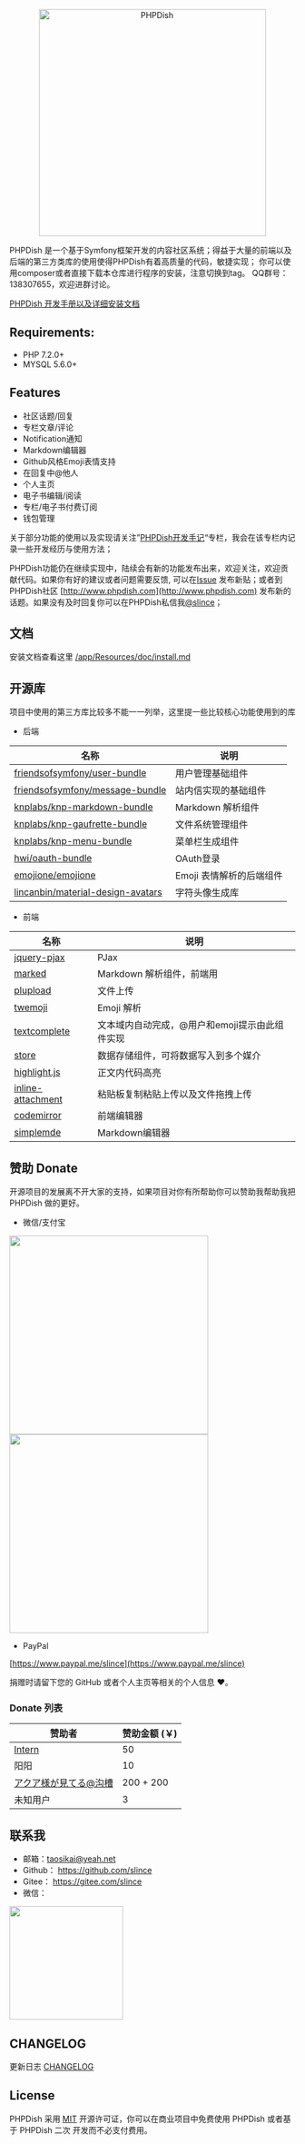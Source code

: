 <p align="center">
  <a href="https://www.phpdish.com/">
    <img alt="PHPDish" width="400" src="https://raw.githubusercontent.com/slince/phpdish/master/assets/img/logo2.png"/>
  </a>
</p>

PHPDish 是一个基于Symfony框架开发的内容社区系统；得益于大量的前端以及后端的第三方类库的使用使得PHPDish有着高质量的代码，敏捷实现；
你可以使用composer或者直接下载本仓库进行程序的安装，注意切换到tag。
QQ群号：138307655，欢迎进群讨论。

[PHPDish 开发手册以及详细安装文档](https://www.phpdish.com/books/docs)

## Requirements:

- PHP 7.2.0+
- MYSQL 5.6.0+

## Features

- 社区话题/回复
- 专栏文章/评论
- Notification通知
- Markdown编辑器
- Github风格Emoji表情支持
- 在回复中@他人
- 个人主页
- 电子书编辑/阅读
- 专栏/电子书付费订阅
- 钱包管理

关于部分功能的使用以及实现请关注”[PHPDish开发手记](https://www.phpdish.com/categories/phpdish-development-notes)“专栏，我会在该专栏内记录一些开发经历与使用方法；

PHPDish功能仍在继续实现中，陆续会有新的功能发布出来，欢迎关注，欢迎贡献代码。如果你有好的建议或者问题需要反馈,
可以在[Issue](https://github.com/slince/phpdish/issues) 发布新贴；或者到PHPDish社区 [http://www.phpdish.com](http://www.phpdish.com) 
发布新的话题。如果没有及时回复你可以在PHPDish私信我[@slince](http://www.phpdish.com/users/slince)；

## 文档

安装文档查看这里 [/app/Resources/doc/install.md](./app/Resources/doc/install.md)

## 开源库

项目中使用的第三方库比较多不能一一列举，这里提一些比较核心功能使用到的库

- 后端

| 名称 | 说明 |
| --- | --- |
| [friendsofsymfony/user-bundle](https://github.com/FriendsOfSymfony/FOSUserBundle) | 用户管理基础组件 |
| [friendsofsymfony/message-bundle](https://github.com/FriendsOfSymfony/FOSMessageBundle) | 站内信实现的基础组件 |
| [knplabs/knp-markdown-bundle](https://github.com/KnpLabs/KnpMarkdownBundle) | Markdown 解析组件 |
| [knplabs/knp-gaufrette-bundle](https://github.com/KnpLabs/KnpGaufretteBundle) | 文件系统管理组件 |
| [knplabs/knp-menu-bundle](https://github.com/KnpLabs/KnpMenuBundle) | 菜单栏生成组件 |
| [hwi/oauth-bundle](https://github.com/hwi/HWIOAuthBundle) | OAuth登录 |
| [emojione/emojione](https://github.com/emojione/emojione) | Emoji 表情解析的后端组件 |
| [lincanbin/material-design-avatars](https://github.com/lincanbin/Material-Design-Avatars) | 字符头像生成库 |

- 前端

| 名称 | 说明 |
| --- | --- |
| [jquery-pjax](https://github.com/defunkt/jquery-pjax) | PJax |
| [marked](https://github.com/chjj/marked) | Markdown 解析组件，前端用 |
| [plupload](https://github.com/moxiecode/plupload) | 文件上传 |
| [twemoji](https://github.com/twitter/twemoji) | Emoji 解析 |
| [textcomplete](https://github.com/yuku-t/textcomplete) | 文本域内自动完成，@用户和emoji提示由此组件实现 |
| [store](https://github.com/marcuswestin/store.js) | 数据存储组件，可将数据写入到多个媒介 |
| [highlight.js](https://github.com/isagalaev/highlight.js) | 正文内代码高亮 |
| [inline-attachment](https://github.com/Rovak/InlineAttachment) | 粘贴板复制粘贴上传以及文件拖拽上传 |
| [codemirror](https://github.com/codemirror/CodeMirror) | 前端编辑器 |
| [simplemde](https://github.com/sparksuite/simplemde-markdown-editor) | Markdown编辑器 |

## 赞助 Donate

开源项目的发展离不开大家的支持，如果项目对你有所帮助你可以赞助我帮助我把 PHPDish 做的更好。

- 微信/支付宝

<img src="https://raw.githubusercontent.com/slince/phpdish/master/app/Resources/assets/alipay.png" height="350"/><img src="https://raw.githubusercontent.com/slince/phpdish/master/app/Resources/assets/wechat-pay.png" height="350"/>

- PayPal

[https://www.paypal.me/slince](https://www.paypal.me/slince)

捐赠时请留下您的 GitHub 或者个人主页等相关的个人信息 :heart:。

### Donate 列表

| 赞助者 | 赞助金额 (￥)|
| --- | --- |
| [Intern](https://www.xde.io) | 50 |
| 阳阳 | 10 |
| [アクア様が見てる@沟槽](https://www.phpdish.com/users/gouchaoer) | 200 + 200 |
| 未知用户 | 3 |

## 联系我

- 邮箱：taosikai@yeah.net
- Github： https://github.com/slince
- Gitee： https://gitee.com/slince
- 微信：

<img src="https://raw.githubusercontent.com/slince/phpdish/master/app/Resources/assets/wechat.jpg" width="200"/>


## CHANGELOG

更新日志 [CHANGELOG](./CHANGELOG.md)

## License

PHPDish 采用 [MIT](https://opensource.org/licenses/MIT) 开源许可证，你可以在商业项目中免费使用 PHPDish 或者基于 PHPDish 二次
开发而不必支付费用。
